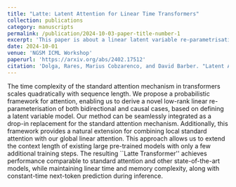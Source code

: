 ```yaml
---
title: "Latte: Latent Attention for Linear Time Transformers"
collection: publications
category: manuscripts
permalink: /publication/2024-10-03-paper-title-number-1
excerpt: 'This paper is about a linear latent variable re-parametrisation of attention and combining it with local standard attention'
date: 2024-10-01
venue: 'NGSM ICML Workshop'
paperurl: 'https://arxiv.org/abs/2402.17512'
citation: 'Dolga, Rares, Marius Cobzarenco, and David Barber. "Latent Attention for Linear Time Transformers." arXiv preprint arXiv:2402.17512 (2024).'
---
```


The time complexity of the standard attention mechanism in transformers scales quadratically with sequence length. We propose a probabilistic framework for attention, enabling us to derive a novel low-rank linear re-parameterisation of both bidirectional and causal cases, based on defining a latent variable model. Our method can be seamlessly integrated as a drop-in replacement for the standard attention mechanism. Additionally, this framework provides a natural extension for combining local standard attention with our global linear attention. This approach allows us to extend the context length of existing large pre-trained models with only a few additional training steps. The resulting ``Latte Transformer'' achieves performance comparable to standard attention and other state-of-the-art models, while maintaining linear time and memory complexity, along with constant-time next-token prediction during inference.